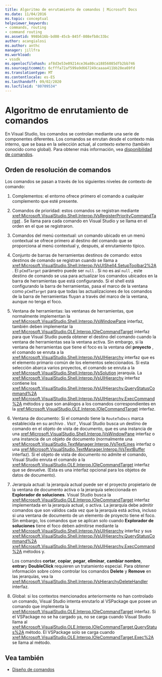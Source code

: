 ```yaml
---
title: Algoritmo de enrutamiento de comandos | Microsoft Docs
ms.date: 11/04/2016
ms.topic: conceptual
helpviewer_keywords:
- commands, routing
- command routing
ms.assetid: 998b616b-bd08-45cb-845f-808efb8c33bc
author: acangialosi
ms.author: anthc
manager: jillfra
ms.workload:
- vssdk
ms.openlocfilehash: af8d3e53e09214ce36a80ca18856085dfb2bb746
ms.sourcegitcommit: 6cfffa72af599a9d667249caaaa411bb28ea69fd
ms.translationtype: MT
ms.contentlocale: es-ES
ms.lasthandoff: 09/02/2020
ms.locfileid: "80709534"
---
```

# <a name="command-routing-algorithm"></a>Algoritmo de enrutamiento de comandos
En Visual Studio, los comandos se controlan mediante una serie de componentes diferentes. Los comandos se enrutan desde el contexto más interno, que se basa en la selección actual, al contexto externo (también conocido como global). Para obtener más información, vea [disponibilidad de comandos](../../extensibility/internals/command-availability.md).

## <a name="order-of-command-resolution"></a>Orden de resolución de comandos
 Los comandos se pasan a través de los siguientes niveles de contexto de comando:

1. Complementos: el entorno ofrece primero el comando a cualquier complemento que esté presente.

2. Comandos de prioridad: estos comandos se registran mediante <xref:Microsoft.VisualStudio.Shell.Interop.IVsRegisterPriorityCommandTarget> . Se llama para cada comando en Visual Studio y se llama en el orden en el que se registraron.

3. Comandos del menú contextual: un comando ubicado en un menú contextual se ofrece primero al destino del comando que se proporciona al menú contextual y, después, al enrutamiento típico.

4. Conjunto de barras de herramientas destinos de comando: estos destinos de comando se registran cuando se llama a <xref:Microsoft.VisualStudio.Shell.Interop.IVsUIShell4.SetupToolbar2%2A> . El `pCmdTarget` parámetro puede ser `null` . Si no es así `null` , este destino de comando se usa para actualizar los comandos ubicados en la barra de herramientas que está configurando. Si el shell está configurando la barra de herramientas, pasa el marco de la ventana como `pCmdTarget` para que todas las actualizaciones de los comandos de la barra de herramientas fluyan a través del marco de la ventana, aunque no tenga el foco.

5. Ventana de herramientas: las ventanas de herramientas, que normalmente implementan la <xref:Microsoft.VisualStudio.Shell.Interop.IVsWindowPane> interfaz, también deben implementar la <xref:Microsoft.VisualStudio.OLE.Interop.IOleCommandTarget> interfaz para que Visual Studio pueda obtener el destino del comando cuando la ventana de herramientas sea la ventana activa. Sin embargo, si la ventana de herramientas que tiene el foco es la ventana del **proyecto** , el comando se enruta a la <xref:Microsoft.VisualStudio.Shell.Interop.IVsUIHierarchy> interfaz que es el elemento primario común de los elementos seleccionados. Si esta selección abarca varios proyectos, el comando se enruta a la <xref:Microsoft.VisualStudio.Shell.Interop.IVsSolution> jerarquía. La <xref:Microsoft.VisualStudio.Shell.Interop.IVsUIHierarchy> interfaz contiene los <xref:Microsoft.VisualStudio.Shell.Interop.IVsUIHierarchy.QueryStatusCommand%2A> <xref:Microsoft.VisualStudio.Shell.Interop.IVsUIHierarchy.ExecCommand%2A> métodos y que son análogos a los comandos correspondientes en la <xref:Microsoft.VisualStudio.OLE.Interop.IOleCommandTarget> interfaz.

6. Ventana de documento: Si el comando tiene la `RouteToDocs` marca establecida en su archivo *. Vsct* , Visual Studio busca un destino de comando en el objeto de vista de documento, que es una instancia de una <xref:Microsoft.VisualStudio.Shell.Interop.IVsWindowPane> interfaz o una instancia de un objeto de documento (normalmente una <xref:Microsoft.VisualStudio.TextManager.Interop.IVsTextLines> interfaz o una <xref:Microsoft.VisualStudio.TextManager.Interop.IVsTextBuffer> interfaz). Si el objeto de vista de documento no admite el comando, Visual Studio enruta el comando a la <xref:Microsoft.VisualStudio.OLE.Interop.IOleCommandTarget> interfaz que se devuelve. (Esta es una interfaz opcional para los objetos de datos de documento).

7. Jerarquía actual: la jerarquía actual puede ser el proyecto propietario de la ventana de documento activa o la jerarquía seleccionada en **Explorador de soluciones**. Visual Studio busca la <xref:Microsoft.VisualStudio.OLE.Interop.IOleCommandTarget> interfaz implementada en la jerarquía actual, o activa. La jerarquía debe admitir comandos que son válidos cada vez que la jerarquía está activa, incluso si una ventana de documento de un elemento de proyecto tiene el foco. Sin embargo, los comandos que se aplican solo cuando **Explorador de soluciones** tiene el foco deben admitirse mediante la <xref:Microsoft.VisualStudio.Shell.Interop.IVsUIHierarchy> interfaz y sus <xref:Microsoft.VisualStudio.Shell.Interop.IVsUIHierarchy.QueryStatusCommand%2A> <xref:Microsoft.VisualStudio.Shell.Interop.IVsUIHierarchy.ExecCommand%2A> métodos y.

     Los comandos **cortar**, **copiar**, **pegar**, **eliminar**, **cambiar nombre**, **entrar**y **DoubleClick** requieren un tratamiento especial. Para obtener información sobre cómo controlar los comandos **Delete** y **Remove** en las jerarquías, vea la <xref:Microsoft.VisualStudio.Shell.Interop.IVsHierarchyDeleteHandler> interfaz.

8. Global: si los contextos mencionados anteriormente no han controlado un comando, Visual Studio intenta enrutarlo al VSPackage que posee un comando que implementa la <xref:Microsoft.VisualStudio.OLE.Interop.IOleCommandTarget> interfaz. Si el VSPackage no se ha cargado ya, no se carga cuando Visual Studio llama al <xref:Microsoft.VisualStudio.OLE.Interop.IOleCommandTarget.QueryStatus%2A> método. El VSPackage solo se carga cuando <xref:Microsoft.VisualStudio.OLE.Interop.IOleCommandTarget.Exec%2A> se llama al método.

## <a name="see-also"></a>Vea también
- [Diseño de comandos](../../extensibility/internals/command-design.md)
